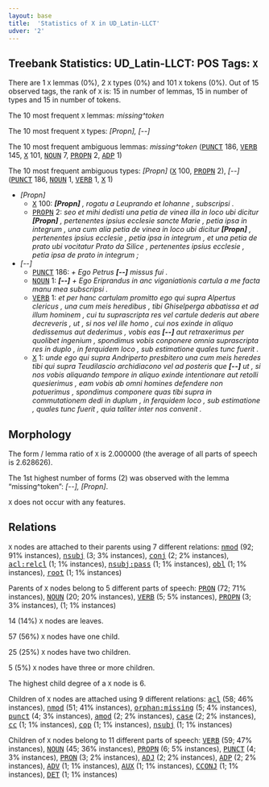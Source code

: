 ```yaml
---
layout: base
title:  'Statistics of X in UD_Latin-LLCT'
udver: '2'
---
```


## Treebank Statistics: UD_Latin-LLCT: POS Tags: `X`

There are 1 `X` lemmas (0%), 2 `X` types (0%) and 101 `X` tokens (0%).
Out of 15 observed tags, the rank of `X` is: 15 in number of lemmas, 15 in number of types and 15 in number of tokens.

The 10 most frequent `X` lemmas: <em>missing^token</em>

The 10 most frequent `X` types:  <em>[Propn], [--]</em>

The 10 most frequent ambiguous lemmas: <em>missing^token</em> (<tt><a href="la_llct-pos-PUNCT.html">PUNCT</a></tt> 186, <tt><a href="la_llct-pos-VERB.html">VERB</a></tt> 145, <tt><a href="la_llct-pos-X.html">X</a></tt> 101, <tt><a href="la_llct-pos-NOUN.html">NOUN</a></tt> 7, <tt><a href="la_llct-pos-PROPN.html">PROPN</a></tt> 2, <tt><a href="la_llct-pos-ADP.html">ADP</a></tt> 1)

The 10 most frequent ambiguous types:  <em>[Propn]</em> (<tt><a href="la_llct-pos-X.html">X</a></tt> 100, <tt><a href="la_llct-pos-PROPN.html">PROPN</a></tt> 2), <em>[--]</em> (<tt><a href="la_llct-pos-PUNCT.html">PUNCT</a></tt> 186, <tt><a href="la_llct-pos-NOUN.html">NOUN</a></tt> 1, <tt><a href="la_llct-pos-VERB.html">VERB</a></tt> 1, <tt><a href="la_llct-pos-X.html">X</a></tt> 1)


* <em>[Propn]</em>
  * <tt><a href="la_llct-pos-X.html">X</a></tt> 100: <em><b>[Propn]</b> , rogatu a Leuprando et Iohanne , subscripsi .</em>
  * <tt><a href="la_llct-pos-PROPN.html">PROPN</a></tt> 2: <em>seo et mihi dedisti una petia de vinea illa in loco ubi dicitur <b>[Propn]</b> , pertenentes ipsius ecclesie sancte Marie , petia ipsa in integrum , una cum alia petia de vinea in loco ubi dicitur <b>[Propn]</b> , pertenentes ipsius ecclesie , petia ipsa in integrum , et una petia de prato ubi vocitatur Prato da Silice , pertenentes ipsius ecclesie , petia ipsa de prato in integrum ;</em>
* <em>[--]</em>
  * <tt><a href="la_llct-pos-PUNCT.html">PUNCT</a></tt> 186: <em>+ Ego Petrus <b>[--]</b> missus fui .</em>
  * <tt><a href="la_llct-pos-NOUN.html">NOUN</a></tt> 1: <em><b>[--]</b> + Ego Eriprandus in anc viganiationis cartula a me facta manu mea subscripsi .</em>
  * <tt><a href="la_llct-pos-VERB.html">VERB</a></tt> 1: <em>et per hanc cartulam promitto ego qui supra Alpertus clericus , una cum meis heredibus , tibi Ghiselperga abbatissa et ad illum hominem , cui tu suprascripta res vel cartule dederis aut abere decreveris , ut , si nos vel ille homo , cui nos exinde in aliquo dedissemus aut dederimus , vobis eas <b>[--]</b> aut retraxerimus per quolibet ingenium , spondimus vobis conponere omnia suprascripta res in duplo , in ferquidem loco , sub estimatione quales tunc fuerit .</em>
  * <tt><a href="la_llct-pos-X.html">X</a></tt> 1: <em>unde ego qui supra Andriperto presbitero una cum meis heredes tibi qui supra Teudilascio archidiacono vel ad posteris que <b>[--]</b> ut , si nos vobis aliquando tempore in aliquo exinde intentionare aut retolli quesierimus , eam vobis ab omni homines defendere non potuerimus , spondimus componere quas tibi supra in commutationem dedi in duplum , in ferquidem loco , sub estimatione , quales tunc fuerit , quia taliter inter nos convenit .</em>

## Morphology

The form / lemma ratio of `X` is 2.000000 (the average of all parts of speech is 2.628626).

The 1st highest number of forms (2) was observed with the lemma “missing^token”: <em>[--], [Propn]</em>.

`X` does not occur with any features.


## Relations

`X` nodes are attached to their parents using 7 different relations: <tt><a href="la_llct-dep-nmod.html">nmod</a></tt> (92; 91% instances), <tt><a href="la_llct-dep-nsubj.html">nsubj</a></tt> (3; 3% instances), <tt><a href="la_llct-dep-conj.html">conj</a></tt> (2; 2% instances), <tt><a href="la_llct-dep-acl-relcl.html">acl:relcl</a></tt> (1; 1% instances), <tt><a href="la_llct-dep-nsubj-pass.html">nsubj:pass</a></tt> (1; 1% instances), <tt><a href="la_llct-dep-obl.html">obl</a></tt> (1; 1% instances), <tt><a href="la_llct-dep-root.html">root</a></tt> (1; 1% instances)

Parents of `X` nodes belong to 5 different parts of speech: <tt><a href="la_llct-pos-PRON.html">PRON</a></tt> (72; 71% instances), <tt><a href="la_llct-pos-NOUN.html">NOUN</a></tt> (20; 20% instances), <tt><a href="la_llct-pos-VERB.html">VERB</a></tt> (5; 5% instances), <tt><a href="la_llct-pos-PROPN.html">PROPN</a></tt> (3; 3% instances),  (1; 1% instances)

14 (14%) `X` nodes are leaves.

57 (56%) `X` nodes have one child.

25 (25%) `X` nodes have two children.

5 (5%) `X` nodes have three or more children.

The highest child degree of a `X` node is 6.

Children of `X` nodes are attached using 9 different relations: <tt><a href="la_llct-dep-acl.html">acl</a></tt> (58; 46% instances), <tt><a href="la_llct-dep-nmod.html">nmod</a></tt> (51; 41% instances), <tt><a href="la_llct-dep-orphan-missing.html">orphan:missing</a></tt> (5; 4% instances), <tt><a href="la_llct-dep-punct.html">punct</a></tt> (4; 3% instances), <tt><a href="la_llct-dep-amod.html">amod</a></tt> (2; 2% instances), <tt><a href="la_llct-dep-case.html">case</a></tt> (2; 2% instances), <tt><a href="la_llct-dep-cc.html">cc</a></tt> (1; 1% instances), <tt><a href="la_llct-dep-cop.html">cop</a></tt> (1; 1% instances), <tt><a href="la_llct-dep-nsubj.html">nsubj</a></tt> (1; 1% instances)

Children of `X` nodes belong to 11 different parts of speech: <tt><a href="la_llct-pos-VERB.html">VERB</a></tt> (59; 47% instances), <tt><a href="la_llct-pos-NOUN.html">NOUN</a></tt> (45; 36% instances), <tt><a href="la_llct-pos-PROPN.html">PROPN</a></tt> (6; 5% instances), <tt><a href="la_llct-pos-PUNCT.html">PUNCT</a></tt> (4; 3% instances), <tt><a href="la_llct-pos-PRON.html">PRON</a></tt> (3; 2% instances), <tt><a href="la_llct-pos-ADJ.html">ADJ</a></tt> (2; 2% instances), <tt><a href="la_llct-pos-ADP.html">ADP</a></tt> (2; 2% instances), <tt><a href="la_llct-pos-ADV.html">ADV</a></tt> (1; 1% instances), <tt><a href="la_llct-pos-AUX.html">AUX</a></tt> (1; 1% instances), <tt><a href="la_llct-pos-CCONJ.html">CCONJ</a></tt> (1; 1% instances), <tt><a href="la_llct-pos-DET.html">DET</a></tt> (1; 1% instances)

